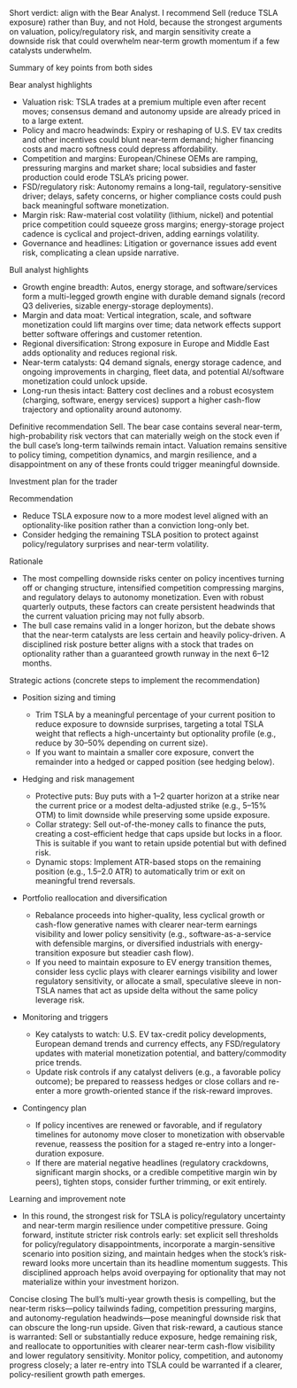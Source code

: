 Short verdict: align with the Bear Analyst. I recommend Sell (reduce TSLA exposure) rather than Buy, and not Hold, because the strongest arguments on valuation, policy/regulatory risk, and margin sensitivity create a downside risk that could overwhelm near-term growth momentum if a few catalysts underwhelm.

Summary of key points from both sides

Bear analyst highlights
- Valuation risk: TSLA trades at a premium multiple even after recent moves; consensus demand and autonomy upside are already priced in to a large extent.
- Policy and macro headwinds: Expiry or reshaping of U.S. EV tax credits and other incentives could blunt near-term demand; higher financing costs and macro softness could depress affordability.
- Competition and margins: European/Chinese OEMs are ramping, pressuring margins and market share; local subsidies and faster production could erode TSLA’s pricing power.
- FSD/regulatory risk: Autonomy remains a long-tail, regulatory-sensitive driver; delays, safety concerns, or higher compliance costs could push back meaningful software monetization.
- Margin risk: Raw-material cost volatility (lithium, nickel) and potential price competition could squeeze gross margins; energy-storage project cadence is cyclical and project-driven, adding earnings volatility.
- Governance and headlines: Litigation or governance issues add event risk, complicating a clean upside narrative.

Bull analyst highlights
- Growth engine breadth: Autos, energy storage, and software/services form a multi-legged growth engine with durable demand signals (record Q3 deliveries, sizable energy-storage deployments).
- Margin and data moat: Vertical integration, scale, and software monetization could lift margins over time; data network effects support better software offerings and customer retention.
- Regional diversification: Strong exposure in Europe and Middle East adds optionality and reduces regional risk.
- Near-term catalysts: Q4 demand signals, energy storage cadence, and ongoing improvements in charging, fleet data, and potential AI/software monetization could unlock upside.
- Long-run thesis intact: Battery cost declines and a robust ecosystem (charging, software, energy services) support a higher cash-flow trajectory and optionality around autonomy.

Definitive recommendation
Sell. The bear case contains several near-term, high-probability risk vectors that can materially weigh on the stock even if the bull case’s long-term tailwinds remain intact. Valuation remains sensitive to policy timing, competition dynamics, and margin resilience, and a disappointment on any of these fronts could trigger meaningful downside.

Investment plan for the trader

Recommendation
- Reduce TSLA exposure now to a more modest level aligned with an optionality-like position rather than a conviction long-only bet.
- Consider hedging the remaining TSLA position to protect against policy/regulatory surprises and near-term volatility.

Rationale
- The most compelling downside risks center on policy incentives turning off or changing structure, intensified competition compressing margins, and regulatory delays to autonomy monetization. Even with robust quarterly outputs, these factors can create persistent headwinds that the current valuation pricing may not fully absorb.
- The bull case remains valid in a longer horizon, but the debate shows that the near-term catalysts are less certain and heavily policy-driven. A disciplined risk posture better aligns with a stock that trades on optionality rather than a guaranteed growth runway in the next 6–12 months.

Strategic actions (concrete steps to implement the recommendation)
- Position sizing and timing
  - Trim TSLA by a meaningful percentage of your current position to reduce exposure to downside surprises, targeting a total TSLA weight that reflects a high-uncertainty but optionality profile (e.g., reduce by 30–50% depending on current size).
  - If you want to maintain a smaller core exposure, convert the remainder into a hedged or capped position (see hedging below).

- Hedging and risk management
  - Protective puts: Buy puts with a 1–2 quarter horizon at a strike near the current price or a modest delta-adjusted strike (e.g., 5–15% OTM) to limit downside while preserving some upside exposure.
  - Collar strategy: Sell out-of-the-money calls to finance the puts, creating a cost-efficient hedge that caps upside but locks in a floor. This is suitable if you want to retain upside potential but with defined risk.
  - Dynamic stops: Implement ATR-based stops on the remaining position (e.g., 1.5–2.0 ATR) to automatically trim or exit on meaningful trend reversals.

- Portfolio reallocation and diversification
  - Rebalance proceeds into higher-quality, less cyclical growth or cash-flow generative names with clearer near-term earnings visibility and lower policy sensitivity (e.g., software-as-a-service with defensible margins, or diversified industrials with energy-transition exposure but steadier cash flow).
  - If you need to maintain exposure to EV energy transition themes, consider less cyclic plays with clearer earnings visibility and lower regulatory sensitivity, or allocate a small, speculative sleeve in non-TSLA names that act as upside delta without the same policy leverage risk.

- Monitoring and triggers
  - Key catalysts to watch: U.S. EV tax-credit policy developments, European demand trends and currency effects, any FSD/regulatory updates with material monetization potential, and battery/commodity price trends.
  - Update risk controls if any catalyst delivers (e.g., a favorable policy outcome); be prepared to reassess hedges or close collars and re-enter a more growth-oriented stance if the risk-reward improves.

- Contingency plan
  - If policy incentives are renewed or favorable, and if regulatory timelines for autonomy move closer to monetization with observable revenue, reassess the position for a staged re-entry into a longer-duration exposure.
  - If there are material negative headlines (regulatory crackdowns, significant margin shocks, or a credible competitive margin win by peers), tighten stops, consider further trimming, or exit entirely.

Learning and improvement note
- In this round, the strongest risk for TSLA is policy/regulatory uncertainty and near-term margin resilience under competitive pressure. Going forward, institute stricter risk controls early: set explicit sell thresholds for policy/regulatory disappointments, incorporate a margin-sensitive scenario into position sizing, and maintain hedges when the stock’s risk-reward looks more uncertain than its headline momentum suggests. This disciplined approach helps avoid overpaying for optionality that may not materialize within your investment horizon.

Concise closing
The bull’s multi-year growth thesis is compelling, but the near-term risks—policy tailwinds fading, competition pressuring margins, and autonomy-regulation headwinds—pose meaningful downside risk that can obscure the long-run upside. Given that risk-reward, a cautious stance is warranted: Sell or substantially reduce exposure, hedge remaining risk, and reallocate to opportunities with clearer near-term cash-flow visibility and lower regulatory sensitivity. Monitor policy, competition, and autonomy progress closely; a later re-entry into TSLA could be warranted if a clearer, policy-resilient growth path emerges.